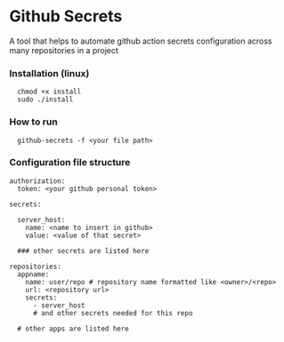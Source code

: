 # Github Secrets
A tool that helps to automate github action secrets configuration across many repositories in a project


### Installation (linux)

  ```
    chmod +x install
    sudo ./install
  ```

### How to run

  ```
    github-secrets -f <your file path>
  ```

### Configuration file structure

```
authorization:
  token: <your github personal token>

secrets:

  server_host:
    name: <name to insert in github>
    value: <value of that secret>
  
  ### other secrets are listed here

repositories:
  appname: 
    name: user/repo # repository name formatted like <owner>/<repo>
    url: <repository url>
    secrets: 
      - server_host
      # and other secrets needed for this repo

  # other apps are listed here

```